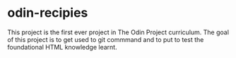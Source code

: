 # odin-recipies
This project is the first ever project in The Odin Project curriculum.
The goal of this project is to get used to git commmand and to put to test the foundational HTML knowledge learnt.
